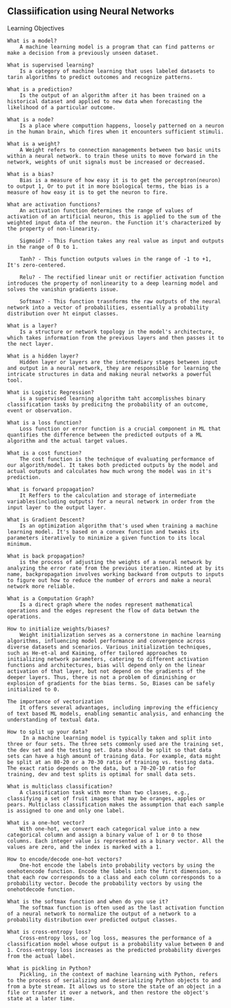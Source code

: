 ## Classiification using Neural Networks
Learning Objectives

    What is a model?
        A machine learning model is a program that can find patterns or make a decision from a previously unseen dataset.
    
    What is supervised learning?
        Is a category of machine learning that uses labeled datasets to tarin algorithms to predict outcomes and recognize patterns.
    
    What is a prediction?
        Is the output of an algorithm after it has been trained on a historical dataset and applied to new data when forecasting the likelihood of a particular outcome.

    What is a node?
        Is a place where computtion happens, loosely patterned on a neuron in the human brain, which fires when it encounters sufficient stimuli.

    What is a weight?
        A Weight refers to connection managements between two basic units within a neural network. to train these units to move forward in the network, weights of unit signals must be increased or decreased.

    What is a bias?
        Bias is a measure of how easy it is to get the perceptron(neuron) to output 1, Or to put it in more biological terms, the bias is a measure of how easy it is to get the neuron to fire.

    What are activation functions?
        An activation function determines the range of values of activation of an artificial neuron, this is applied to the sum of the weighted input data of the neuron. the Function it's characterized by the property of non-linearity.
        
        Sigmoid? - This Function takes any real value as input and outputs in the range of 0 to 1.

        Tanh? - This function outputs values in the range of -1 to +1, It's zero-centered.

        Relu? - The rectified linear unit or rectifier activation function introduces the property of nonlinearity to a deep learning model and solves the vanishin gradients issue.

        Softmax? - This function trasnforms the raw outputs of the neural network into a vector of probabilities, essentially a probability distribution over ht einput classes.

    What is a layer?
        Is a structure or network topology in the model's architecture, which takes information from the previous layers and then passes it to the nect layer.

    What is a hidden layer?
        Hidden layer or layers are the intermediary stages between input and output in a neural network, they are responsible for learning the intricate structures in data and making neural networks a powerful tool.

    What is Logistic Regression?
        is a supervised learning algorithm taht accomplisshes binary classification tasks by predicitng the probability of an outcome, event or observation.

    What is a loss function?
        Loss function or error function is a crucial component in ML that quantifies the difference between the predicted outputs of a ML algorithm and the actual target values.

    What is a cost function?
        The cost function is the technique of evaluating performance of our algorith/model. It takes both predicted outputs by the model and actual outputs and calculates how much wrong the model was in it's prediction.

    What is forward propagation?
        It Reffers to the calculation and storage of intermediate variables(including outputs) for a neural network in order from the input layer to the output layer.

    What is Gradient Descent?
        Is an optimization algorithm that's used when training a machine learning model. It's based on a convex function and tweaks its parameters iteratively to minimize a given function to its local minimum.

    What is back propagation?
        is the process of adjusting the weights of a neural network by analyzing the error rate from the previous iteration. Hinted at by its name, backpropagation involves working backward from outputs to inputs to figure out how to reduce the number of errors and make a neural network more reliable.

    What is a Computation Graph?
        Is a direct graph where the nodes represent mathematical operations and the edges represent the flow of data betwwn the operations.
        
    How to initialize weights/biases?
        Weight initialization serves as a cornerstone in machine learning algorithms, influencing model performance and convergence across diverse datasets and scenarios. Various initialization techniques, such as He-et-al and Kaiming, offer tailored approaches to initializing network parameters, catering to different activation functions and architectures, bias will depend only on the linear activation of that layer, but not depend on the gradients of the deeper layers. Thus, there is not a problem of diminishing or explosion of gradients for the bias terms. So, Biases can be safely initialized to 0.
    
    The importance of vectorization
        It offers several advantages, including improving the efficiency of text based ML models, enabling semantic analysis, and enhancing the understanding of textual data.

    How to split up your data?
         In a machine learning model is typically taken and split into three or four sets. The three sets commonly used are the training set, the dev set and the testing set. Data should be split so that data sets can have a high amount of training data. For example, data might be split at an 80-20 or a 70-30 ratio of training vs. testing data. The exact ratio depends on the data, but a 70-20-10 ratio for training, dev and test splits is optimal for small data sets.

    What is multiclass classification?
        A classification task with more than two classes, e.g., classifying a set of fruit images that may be oranges, apples or pears. Multiclass classification makes the assumption that each sample is assigned to one and only one label.

    What is a one-hot vector?
        With one-hot, we convert each categorical value into a new categorical column and assign a binary value of 1 or 0 to those columns. Each integer value is represented as a binary vector. All the values are zero, and the index is marked with a 1.

    How to encode/decode one-hot vectors?
        One-hot encode the labels into probability vectors by using the onehotencode function. Encode the labels into the first dimension, so that each row corresponds to a class and each column corresponds to a probability vector. Decode the probability vectors by using the onehotdecode function.

    What is the softmax function and when do you use it?
        The softmax function is often used as the last activation function of a neural network to normalize the output of a network to a probability distribution over predicted output classes.

    What is cross-entropy loss?
        Cross-entropy loss, or log loss, measures the performance of a classification model whose output is a probability value between 0 and 1. Cross-entropy loss increases as the predicted probability diverges from the actual label.

    What is pickling in Python?
        Pickling, in the context of machine learning with Python, refers to the process of serializing and deserializing Python objects to and from a byte stream. It allows us to store the state of an object in a file or transfer it over a network, and then restore the object's state at a later time.
